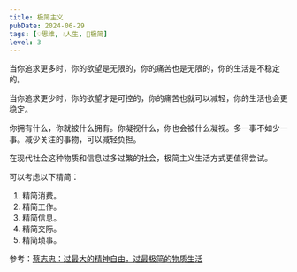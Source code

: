 ```yaml
---
title: 极简主义
pubDate: 2024-06-29
tags: [💡思维, 💧人生, 🥚极简]
level: 3
---
```


当你追求更多时，你的欲望是无限的，你的痛苦也是无限的，你的生活是不稳定的。

当你追求更少时，你的欲望才是可控的，你的痛苦也就可以减轻，你的生活也会更稳定。

你拥有什么，你就被什么拥有。你凝视什么，你也会被什么凝视。多一事不如少一事。减少关注的事物，可以减轻负担。

在现代社会这种物质和信息过多过繁的社会，极简主义生活方式更值得尝试。

可以考虑以下精简：

1. 精简消费。
2. 精简工作。
3. 精简信息。
4. 精简交际。
5. 精简琐事。

参考：[蔡志忠：过最大的精神自由，过最极简的物质生活](https://www.bilibili.com/video/BV1S84y187A2/)
